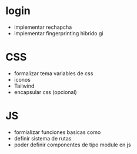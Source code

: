# login
 - implementar rechapcha 
 - implementar fingerprinting hibrido gi

# CSS
 - formalizar tema variables de css
 - iconos
 - Tailwind 
 - encapsular css (opcional)

# JS
 - formializar funciones basicas como
 - definir sistema de rutas 
 - poder definir componentes de tipo module en js

